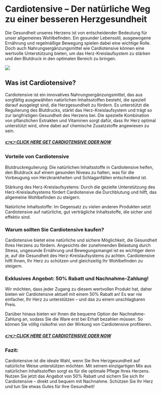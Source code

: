 # Cardiotensive – Der natürliche Weg zu einer besseren Herzgesundheit

Die Gesundheit unseres Herzens ist von entscheidender Bedeutung für unser allgemeines Wohlbefinden. Ein gesunder Lebensstil, ausgewogene Ernährung und regelmäßige Bewegung spielen dabei eine wichtige Rolle. Doch auch Nahrungsergänzungsmittel wie Cardiotensive können eine wertvolle Unterstützung bieten, um das Herz-Kreislaufsystem zu stärken und den Blutdruck in den optimalen Bereich zu bringen.

![](https://i.imgur.com/JlOeVJ8.png)

## Was ist Cardiotensive?

Cardiotensive ist ein innovatives Nahrungsergänzungsmittel, das aus sorgfältig ausgewählten natürlichen Inhaltsstoffen besteht, die speziell darauf ausgelegt sind, die Herzgesundheit zu fördern. Es unterstützt die Regulierung des Blutdrucks, stärkt das Herz-Kreislaufsystem und trägt so zur langfristigen Gesundheit des Herzens bei. Die spezielle Kombination von pflanzlichen Extrakten und Vitaminen sorgt dafür, dass Ihr Herz optimal unterstützt wird, ohne dabei auf chemische Zusatzstoffe angewiesen zu sein.

#### [*👉👉 CLICK HERE GET CARDIOTENSIVE ODER NOW*](https://sites.google.com/view/cardiotensive-50off/home)

### Vorteile von Cardiotensive

Blutdruckregulierung: Die natürlichen Inhaltsstoffe in Cardiotensive helfen, den Blutdruck auf einem gesunden Niveau zu halten, was für die Vorbeugung von Herzkrankheiten und Schlaganfällen entscheidend ist.

Stärkung des Herz-Kreislaufsystems: Durch die gezielte Unterstützung des Herz-Kreislaufsystems fördert Cardiotensive die Durchblutung und hilft, das allgemeine Wohlbefinden zu steigern.

Natürliche Inhaltsstoffe: Im Gegensatz zu vielen anderen Produkten setzt Cardiotensive auf natürliche, gut verträgliche Inhaltsstoffe, die sicher und effektiv sind.

### Warum sollten Sie Cardiotensive kaufen?

Cardiotensive bietet eine natürliche und sichere Möglichkeit, die Gesundheit Ihres Herzens zu fördern. Angesichts der zunehmenden Belastung durch Stress, ungesunde Ernährung und Bewegungsmangel ist es wichtiger denn je, auf die Gesundheit des Herz-Kreislaufsystems zu achten. Cardiotensive hilft Ihnen, Ihr Herz zu schützen und gleichzeitig Ihr Wohlbefinden zu steigern.

### Exklusives Angebot: 50% Rabatt und Nachnahme-Zahlung!

Wir möchten, dass jeder Zugang zu diesem wertvollen Produkt hat, daher bieten wir Cardiotensive aktuell mit einem 50% Rabatt an! Es war nie einfacher, Ihr Herz zu unterstützen – und das zu einem unschlagbaren Preis.

Darüber hinaus bieten wir Ihnen die bequeme Option der Nachnahme-Zahlung an, sodass Sie die Ware erst bei Erhalt bezahlen müssen. So können Sie völlig risikofrei von der Wirkung von Cardiotensive profitieren.

#### [*👉👉 CLICK HERE GET CARDIOTENSIVE ODER NOW*](https://sites.google.com/view/cardiotensive-50off/home)

### Fazit:

Cardiotensive ist die ideale Wahl, wenn Sie Ihre Herzgesundheit auf natürliche Weise unterstützen möchten. Mit seinem einzigartigen Mix aus natürlichen Inhaltsstoffen sorgt es für die optimale Pflege Ihres Herzens. Nutzen Sie jetzt das Angebot von 50% Rabatt und sichern Sie sich Ihr Cardiotensive – direkt und bequem mit Nachnahme. Schützen Sie Ihr Herz und tun Sie etwas Gutes für Ihre Gesundheit!
